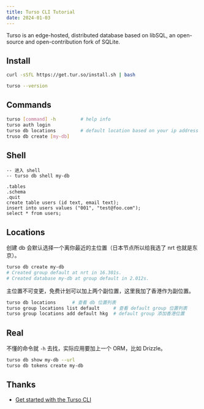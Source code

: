 ```yaml
---
title: Turso CLI Tutorial
date: 2024-01-03
---
```


Turso is an edge-hosted, distributed database based on libSQL, an open-source and open-contribution fork of SQLite.

## Install

```sh
curl -sSfL https://get.tur.so/install.sh | bash

turso --version
```


## Commands

```sh
turso [command] -h         # help info
turso auth login
turso db locations         # default location based on your ip address
truso db create [my-db]

```


## Shell

```sqlite
-- 进入 shell
-- turso db shell my-db 

.tables
.schema
.quit
create table users (id text, email text);
insert into users values ("001", "test@foo.com");
select * from users;
```

## Locations

创建 db 会默认选择一个离你最近的主位置（日本节点所以给我选了 nrt 也就是东京）。

```sh
turso db create my-db
# Created group default at nrt in 16.301s.
# Created database my-db at group default in 2.012s.
```

主位置不可变更，免费计划可以加上两个副位置，这里我加了香港作为副位置。

```sh
turso db locations      # 查看 db 位置列表
turso group locations list default     # 查看 default group 位置列表
turso group locations add default hkg  # default group 添加香港位置
```


## Real

不懂的命令就 `-h` 去找，实际应用要加上一个 ORM，比如 Drizzle。 

```sh
turso db show my-db --url
turso db tokens create my-db
```


## Thanks

- [Get started with the Turso CLI](https://docs.turso.tech/tutorials/get-started-turso-cli/)